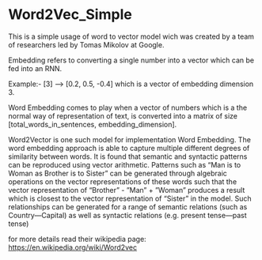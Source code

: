 # Word2Vec_Simple
This is a simple usage of word to vector model wich was created by a team of researchers led by Tomas Mikolov at Google.

Embedding refers to converting a single number into a vector which can be fed into an RNN.

Example:- [3] --> [0.2, 0.5, -0.4] which is a vector of embedding dimension 3.

Word Embedding comes to play when a vector of numbers which is a the normal way of representation of text, is converted into a matrix of size [total_words_in_sentences, embedding_dimension].

Word2Vector is one such model for implementation Word Embedding. The word embedding approach is able to capture multiple different degrees of similarity between words. It is found that semantic and syntactic patterns can be reproduced using vector arithmetic. Patterns such as “Man is to Woman as Brother is to Sister” can be generated through algebraic operations on the vector representations of these words such that the vector representation of “Brother” - ”Man” + ”Woman” produces a result which is closest to the vector representation of “Sister” in the model. Such relationships can be generated for a range of semantic relations (such as Country—Capital) as well as syntactic relations (e.g. present tense—past tense)

for more details read their wikipedia page: https://en.wikipedia.org/wiki/Word2vec
